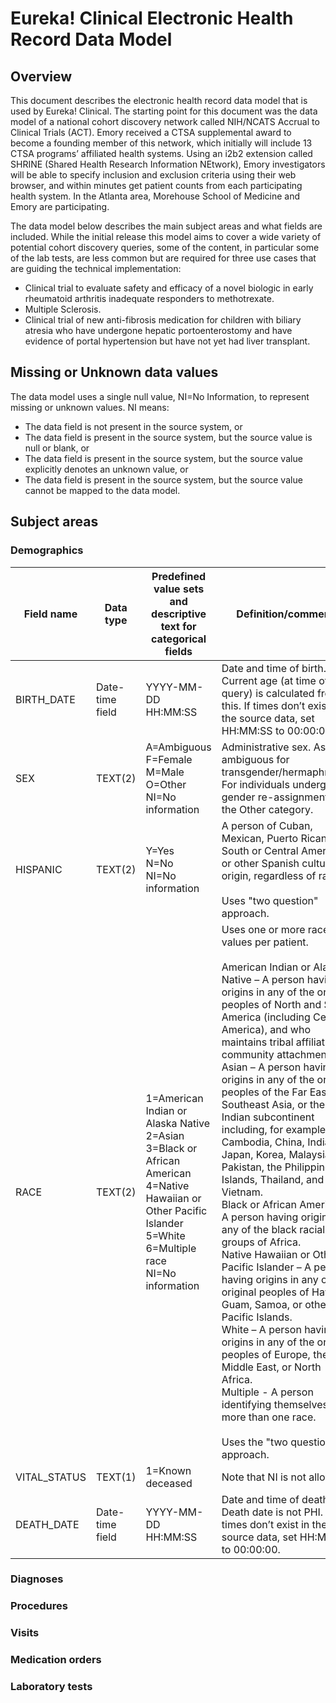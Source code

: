 # Eureka! Clinical Electronic Health Record Data Model
## Overview
This document describes the electronic health record data model that is used by Eureka! Clinical. The starting point for this document was the data model of a national cohort discovery network called NIH/NCATS Accrual to Clinical Trials (ACT). Emory received a CTSA supplemental award to become a founding member of this network, which initially will include 13 CTSA programs’ affiliated health systems. Using an i2b2 extension called SHRINE (Shared Health Research Information NEtwork), Emory investigators will be able to specify inclusion and exclusion criteria using their web browser, and within minutes get patient counts from each participating health system. In the Atlanta area, Morehouse School of Medicine and Emory are participating.

The data model below describes the main subject areas and what fields are included. While the initial release this model aims to cover a wide variety of potential cohort discovery queries, some of the content, in particular some of the lab tests, are less common but are required for three use cases that are guiding the technical implementation:
* Clinical trial to evaluate safety and efficacy of a novel biologic in early rheumatoid arthritis inadequate responders to methotrexate. 
* Multiple Sclerosis.
* Clinical trial of new anti-fibrosis medication for children with biliary atresia who have undergone hepatic portoenterostomy and have evidence of portal hypertension but have not yet had liver transplant.

## Missing or Unknown data values
The data model uses a single null value, NI=No Information, to represent missing or unknown values. NI means: 
* The data field is not present in the source system, or
* The data field is present in the source system, but the source value is null or blank, or
* The data field is present in the source system, but the source value explicitly denotes an unknown value, or
* The data field is present in the source system, but the source value cannot be mapped to the data model.

## Subject areas
### Demographics
| Field name | Data type | Predefined value sets and descriptive text for categorical fields | Definition/comments |
|------------|-----------|-------------------------------------------------------------------|---------------------|
| BIRTH_DATE | Date-time field | YYYY-MM-DD HH:MM:SS | Date and time of birth. Current age (at time of query) is calculated from this. If times don’t exist in the source data, set HH:MM:SS to 00:00:00. |
| SEX | TEXT(2) | A=Ambiguous<br/>F=Female<br/>M=Male<br/>O=Other<br/>NI=No information | Administrative sex. Assign ambiguous for transgender/hermaphrodite. For individuals undergoing gender re-assignment, use the Other category. |
| HISPANIC | TEXT(2) | Y=Yes<br/>N=No<br/>NI=No information | A person of Cuban, Mexican, Puerto Rican, South or Central American, or other Spanish culture or origin, regardless of race.<br/><br/>Uses "two question" approach. |
| RACE | TEXT(2) | 1=American Indian or Alaska Native<br/>2=Asian<br/>3=Black or African American<br/>4=Native Hawaiian or Other Pacific Islander<br/>5=White<br/>6=Multiple race<br/>NI=No information | Uses one or more race values per patient.<br/><br/>American Indian or Alaska Native – A person having origins in any of the original peoples of North and South America (including Central America), and who maintains tribal affiliation or community attachment.<br/>Asian – A person having origins in any of the original peoples of the Far East, Southeast Asia, or the Indian subcontinent including, for example, Cambodia, China, India, Japan, Korea, Malaysia, Pakistan, the Philippine Islands, Thailand, and Vietnam.<br/>Black or African American – A person having origins in any of the black racial groups of Africa.<br/>Native Hawaiian or Other Pacific Islander – A person having origins in any of the original peoples of Hawaii, Guam, Samoa, or other Pacific Islands.<br/>White – A person having origins in any of the original peoples of Europe, the Middle East, or North Africa.<br/>Multiple - A person identifying themselves as more than one race.<br/><br/>Uses the "two question" approach.
| VITAL_STATUS | TEXT(1) | 1=Known deceased | Note that NI is not allowed. |
| DEATH_DATE | Date-time field | YYYY-MM-DD HH:MM:SS | Date and time of death. Death date is not PHI. If times don’t exist in the source data, set HH:MM:SS to 00:00:00. |

### Diagnoses

### Procedures

### Visits

### Medication orders

### Laboratory tests

